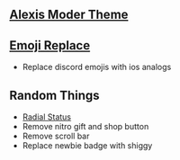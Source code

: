 ## [Alexis Moder Theme](https://discord.gg/UCjfmS9mN5)
## [Emoji Replace ](https://github.com/mwittrien/BetterDiscordAddons/tree/master/Themes/EmojiReplace)
- Replace discord emojis with ios analogs
## Random Things
- [Radial Status](https://github.com/DiscordStyles/RadialStatus)
- Remove nitro gift and shop button
- Remove scroll bar
- Replace newbie badge with shiggy
